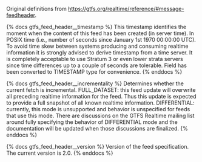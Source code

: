 Original definitions from https://gtfs.org/realtime/reference/#message-feedheader.

{% docs gtfs_feed_header__timestamp %}
This timestamp identifies the moment when the content of this feed has been created (in server time). In POSIX time (i.e., number of seconds since January 1st 1970 00:00:00 UTC). To avoid time skew between systems producing and consuming realtime information it is strongly advised to derive timestamp from a time server. It is completely acceptable to use Stratum 3 or even lower strata servers since time differences up to a couple of seconds are tolerable.
Field has been converted to TIMESTAMP type for convenience.
{% enddocs %}

{% docs gtfs_feed_header__incrementality %}
Determines whether the current fetch is incremental.
FULL_DATASET: this feed update will overwrite all preceding realtime information for the feed. Thus this update is expected to provide a full snapshot of all known realtime information.
DIFFERENTIAL: currently, this mode is unsupported and behavior is unspecified for feeds that use this mode. There are discussions on the GTFS Realtime mailing list around fully specifying the behavior of DIFFERENTIAL mode and the documentation will be updated when those discussions are finalized.
{% enddocs %}

{% docs gtfs_feed_header__version %}
Version of the feed specification. The current version is 2.0.
{% enddocs %}
